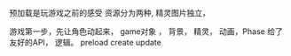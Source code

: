 预加载是玩游戏之前的感受
资源分为两种,
精灵图片独立，



游戏第一步，先让角色动起来，
game对象 ， 背景， 精灵， 动画，Phase 给了友好的API， 逻辑。
preload 
create
update
